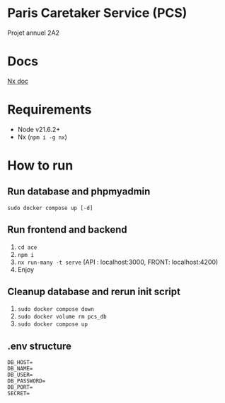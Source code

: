 # Paris Caretaker Service (PCS)

Projet annuel 2A2

# Docs
[Nx doc](ace/README.md)

# Requirements
- Node v21.6.2+
- Nx (`npm i -g nx`)

# How to run
## Run database and phpmyadmin
`sudo docker compose up [-d]`

## Run frontend and backend
1. `cd ace`
2. `npm i`
3. `nx run-many -t serve` (API : localhost:3000, FRONT: localhost:4200)
4. Enjoy

## Cleanup database and rerun init script
1. `sudo docker compose down`
2. `sudo docker volume rm pcs_db`
3. `sudo docker compose up`

## .env structure
```
DB_HOST=
DB_NAME=
DB_USER=
DB_PASSWORD=
DB_PORT=
SECRET=
```